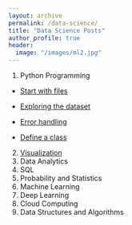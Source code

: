 ```yaml
---
layout: archive
permalink: /data-science/
title: "Data Science Posts"
author_profile: true
header:
  image: "/images/ml2.jpg"
---
```

1. Python Programming
* [Start with files](https://github.com/tylercx62/python_programming/blob/master/StartWithFiles.ipynb)
+ [Exploring the dataset](https://github.com/tylercx62/python_programming/blob/master/ExploringTheDataset.ipynb)
- [Error handling](https://github.com/tylercx62/python_programming/blob/master/ErrorHandling.ipynb)
* [Define a class](https://github.com/tylercx62/python_programming/blob/master/DefineClass.ipynb)
2. [Visualization](/about/)
3. Data Analytics
4. SQL
5. Probability and Statistics
6. Machine Learning
7. Deep Learning
8. Cloud Computing
9. Data Structures and Algorithms
